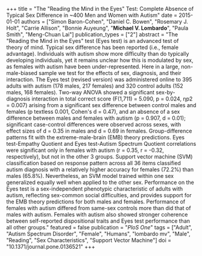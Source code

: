 +++
title = "The \"Reading the Mind in the Eyes\" Test: Complete Absence of Typical Sex Difference in ~400 Men and Women with Autism"
date = 2015-01-01
authors = ["Simon Baron-Cohen", "Daniel C. Bowen", "Rosemary J. Holt", "Carrie Allison", "Bonnie Auyeung", "**Michael V. Lombardo**", "Paula Smith", "Meng-Chuan Lai"]
publication_types = ["2"]
abstract = "The \"Reading the Mind in the Eyes\" test (Eyes test) is an advanced test of theory of mind. Typical sex difference has been reported (i.e., female advantage). Individuals with autism show more difficulty than do typically developing individuals, yet it remains unclear how this is modulated by sex, as females with autism have been under-represented. Here in a large, non-male-biased sample we test for the effects of sex, diagnosis, and their interaction. The Eyes test (revised version) was administered online to 395 adults with autism (178 males, 217 females) and 320 control adults (152 males, 168 females). Two-way ANOVA showed a significant sex-by-diagnosis interaction in total correct score (F(1,711) = 5.090, p = 0.024, ηp2 = 0.007) arising from a significant sex difference between control males and females (p textless 0.001, Cohen's d = 0.47), and an absence of a sex difference between males and females with autism (p = 0.907, d = 0.01); significant case-control differences were observed across sexes, with effect sizes of d = 0.35 in males and d = 0.69 in females. Group-difference patterns fit with the extreme-male-brain (EMB) theory predictions. Eyes test-Empathy Quotient and Eyes test-Autism Spectrum Quotient correlations were significant only in females with autism (r = 0.35, r = -0.32, respectively), but not in the other 3 groups. Support vector machine (SVM) classification based on response pattern across all 36 items classified autism diagnosis with a relatively higher accuracy for females (72.2%) than males (65.8%). Nevertheless, an SVM model trained within one sex generalized equally well when applied to the other sex. Performance on the Eyes test is a sex-independent phenotypic characteristic of adults with autism, reflecting sex-common social difficulties, and provides support for the EMB theory predictions for both males and females. Performance of females with autism differed from same-sex controls more than did that of males with autism. Females with autism also showed stronger coherence between self-reported dispositional traits and Eyes test performance than all other groups."
featured = false
publication = "*PloS One*"
tags = ["Adult", "Autism Spectrum Disorder", "Female", "Humans", "lombardo mv", "Male", "Reading", "Sex Characteristics", "Support Vector Machine"]
doi = "10.1371/journal.pone.0136521"
+++


